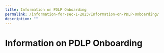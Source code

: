 ```yaml
---
title: Information on PDLP Onboarding
permalink: /information-for-sec-1-2023/Information-on-PDLP-Onboarding/
description: ""
---
```

# Information on PDLP Onboarding

